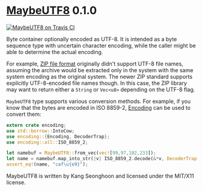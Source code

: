 [MaybeUTF8][doc] 0.1.0
========================

[![MaybeUTF8 on Travis CI][travis-image]][travis]

[travis-image]: https://travis-ci.org/lifthrasiir/rust-maybe_utf8.png
[travis]: https://travis-ci.org/lifthrasiir/rust-maybe_utf8

Byte container optionally encoded as UTF-8.
It is intended as a byte sequence type with uncertain character encoding,
while the caller might be able to determine the actual encoding.

For example, [ZIP file format](https://en.wikipedia.org/wiki/Zip_%28file_format%29)
originally didn't support UTF-8 file names,
assuming the archive would be extracted only in the system
with the same system encoding as the original system.
The newer ZIP standard supports explicitly UTF-8-encoded file names though.
In this case, the ZIP library may want to return either a `String` or `Vec<u8>`
depending on the UTF-8 flag.

`MaybeUTF8` type supports various conversion methods.
For example, if you know that the bytes are encoded in ISO 8859-2,
[Encoding](https://github.com/lifthrasiir/rust-encoding/) can be used to convert them:

```rust
extern crate encoding;
use std::borrow::IntoCow;
use encoding::{Encoding, DecoderTrap};
use encoding::all::ISO_8859_2;

let namebuf = MaybeUTF8::from_vec(vec![99,97,102,233]);
let name = namebuf.map_into_str(|v| ISO_8859_2.decode(&*v, DecoderTrap::Replace).unwrap());
assert_eq!(name, "caf\u{e9}");
```

MaybeUTF8 is written by Kang Seonghoon and licensed under the MIT/X11 license.

[doc]: https://lifthrasiir.github.io/rust-maybe_utf8/

